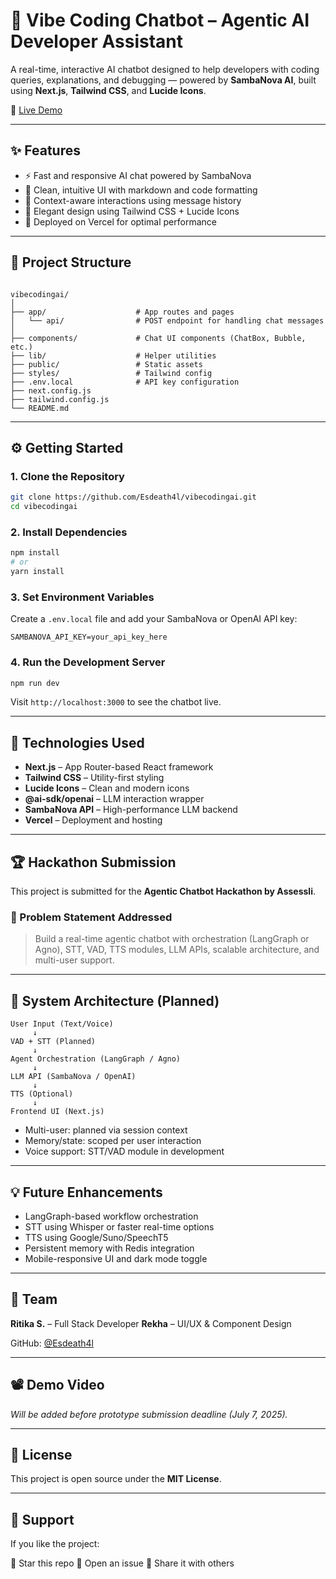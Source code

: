 
# 🤖 Vibe Coding Chatbot – Agentic AI Developer Assistant

A real-time, interactive AI chatbot designed to help developers with coding queries, explanations, and debugging — powered by **SambaNova AI**, built using **Next.js**, **Tailwind CSS**, and **Lucide Icons**.

🔗 [Live Demo](https://v0-vibe-coding-chatbot-ritikas-projects-fcfe67ad.vercel.app)

---

## ✨ Features

- ⚡ Fast and responsive AI chat powered by SambaNova
- 💬 Clean, intuitive UI with markdown and code formatting
- 🧠 Context-aware interactions using message history
- 🎨 Elegant design using Tailwind CSS + Lucide Icons
- 🚀 Deployed on Vercel for optimal performance

---

## 📁 Project Structure

```

vibecodingai/
│
├── app/                    # App routes and pages
│   └── api/                # POST endpoint for handling chat messages
│
├── components/             # Chat UI components (ChatBox, Bubble, etc.)
├── lib/                    # Helper utilities
├── public/                 # Static assets
├── styles/                 # Tailwind config
├── .env.local              # API key configuration
├── next.config.js
├── tailwind.config.js
└── README.md

````

---

## ⚙️ Getting Started

### 1. Clone the Repository

```bash
git clone https://github.com/Esdeath4l/vibecodingai.git
cd vibecodingai
````

### 2. Install Dependencies

```bash
npm install
# or
yarn install
```

### 3. Set Environment Variables

Create a `.env.local` file and add your SambaNova or OpenAI API key:

```env
SAMBANOVA_API_KEY=your_api_key_here
```

### 4. Run the Development Server

```bash
npm run dev
```

Visit `http://localhost:3000` to see the chatbot live.

---

## 🧠 Technologies Used

* **Next.js** – App Router-based React framework
* **Tailwind CSS** – Utility-first styling
* **Lucide Icons** – Clean and modern icons
* **@ai-sdk/openai** – LLM interaction wrapper
* **SambaNova API** – High-performance LLM backend
* **Vercel** – Deployment and hosting

---

## 🏆 Hackathon Submission

This project is submitted for the **Agentic Chatbot Hackathon by Assessli**.

### 🧩 Problem Statement Addressed

> Build a real-time agentic chatbot with orchestration (LangGraph or Agno), STT, VAD, TTS modules, LLM APIs, scalable architecture, and multi-user support.

---

## 🧱 System Architecture (Planned)

```
User Input (Text/Voice)
     ↓
VAD + STT (Planned)
     ↓
Agent Orchestration (LangGraph / Agno)
     ↓
LLM API (SambaNova / OpenAI)
     ↓
TTS (Optional)
     ↓
Frontend UI (Next.js)
```

* Multi-user: planned via session context
* Memory/state: scoped per user interaction
* Voice support: STT/VAD module in development

---

## 💡 Future Enhancements

* LangGraph-based workflow orchestration
* STT using Whisper or faster real-time options
* TTS using Google/Suno/SpeechT5
* Persistent memory with Redis integration
* Mobile-responsive UI and dark mode toggle

---

## 👥 Team

**Ritika S.** – Full Stack Developer
**Rekha** – UI/UX & Component Design

GitHub: [@Esdeath4l](https://github.com/Esdeath4l)

---

## 📽️ Demo Video

*Will be added before prototype submission deadline (July 7, 2025).*

---

## 📝 License

This project is open source under the **MIT License**.

---

## 💖 Support

If you like the project:

🌟 Star this repo
🐛 Open an issue
📣 Share it with others

